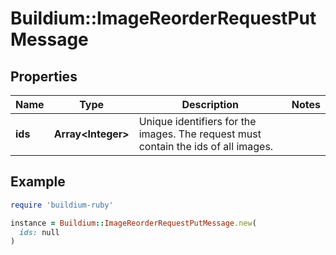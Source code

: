 # Buildium::ImageReorderRequestPutMessage

## Properties

| Name | Type | Description | Notes |
| ---- | ---- | ----------- | ----- |
| **ids** | **Array&lt;Integer&gt;** | Unique identifiers for the images. The request must contain the ids of all images. |  |

## Example

```ruby
require 'buildium-ruby'

instance = Buildium::ImageReorderRequestPutMessage.new(
  ids: null
)
```

